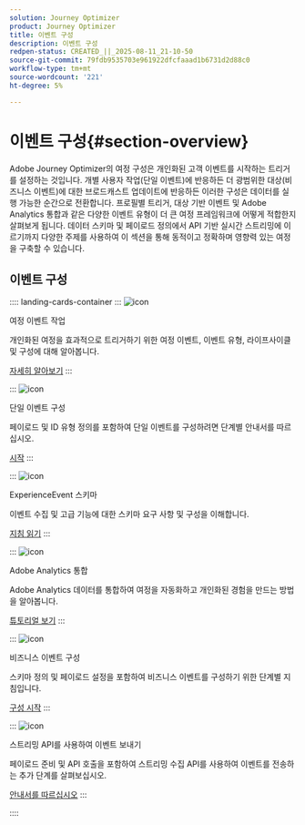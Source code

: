 ```yaml
---
solution: Journey Optimizer
product: Journey Optimizer
title: 이벤트 구성
description: 이벤트 구성
redpen-status: CREATED_||_2025-08-11_21-10-50
source-git-commit: 79fdb9535703e961922dfcfaaad1b6731d2d88c0
workflow-type: tm+mt
source-wordcount: '221'
ht-degree: 5%

---
```



# 이벤트 구성{#section-overview}

Adobe Journey Optimizer의 여정 구성은 개인화된 고객 이벤트를 시작하는 트리거를 설정하는 것입니다. 개별 사용자 작업(단일 이벤트)에 반응하든 더 광범위한 대상(비즈니스 이벤트)에 대한 브로드캐스트 업데이트에 반응하든 이러한 구성은 데이터를 실행 가능한 순간으로 전환합니다. 프로필별 트리거, 대상 기반 이벤트 및 Adobe Analytics 통합과 같은 다양한 이벤트 유형이 더 큰 여정 프레임워크에 어떻게 적합한지 살펴보게 됩니다. 데이터 스키마 및 페이로드 정의에서 API 기반 실시간 스트리밍에 이르기까지 다양한 주제를 사용하여 이 섹션을 통해 동적이고 정확하며 영향력 있는 여정을 구축할 수 있습니다.

## 이벤트 구성

:::: landing-cards-container
:::
![icon](https://cdn.experienceleague.adobe.com/icons/book.svg)

여정 이벤트 작업

개인화된 여정을 효과적으로 트리거하기 위한 여정 이벤트, 이벤트 유형, 라이프사이클 및 구성에 대해 알아봅니다.

[자세히 알아보기](../using/event/about-events.md)
:::

:::
![icon](https://cdn.experienceleague.adobe.com/icons/circle-play.svg)

단일 이벤트 구성

페이로드 및 ID 유형 정의를 포함하여 단일 이벤트를 구성하려면 단계별 안내서를 따르십시오.

[시작](../using/event/about-creating.md)
:::

:::
![icon](https://cdn.experienceleague.adobe.com/icons/code-branch.svg)

ExperienceEvent 스키마

이벤트 수집 및 고급 기능에 대한 스키마 요구 사항 및 구성을 이해합니다.

[지침 읽기](../using/event/experience-event-schema.md)
:::

:::
![icon](https://cdn.experienceleague.adobe.com/icons/chart-line.svg)

Adobe Analytics 통합

Adobe Analytics 데이터를 통합하여 여정을 자동화하고 개인화된 경험을 만드는 방법을 알아봅니다.

[튜토리얼 보기](../using/event/about-analytics.md)
:::

:::
![icon](https://cdn.experienceleague.adobe.com/icons/list-check.svg)

비즈니스 이벤트 구성

스키마 정의 및 페이로드 설정을 포함하여 비즈니스 이벤트를 구성하기 위한 단계별 지침입니다.

[구성 시작](../using/event/about-creating-business.md)
:::

:::
![icon](https://cdn.experienceleague.adobe.com/icons/gear.svg)

스트리밍 API를 사용하여 이벤트 보내기

페이로드 준비 및 API 호출을 포함하여 스트리밍 수집 API를 사용하여 이벤트를 전송하는 추가 단계를 살펴보십시오.

[안내서를 따르십시오](../using/event/additional-steps-to-send-events-to-journey.md)
:::

::::
